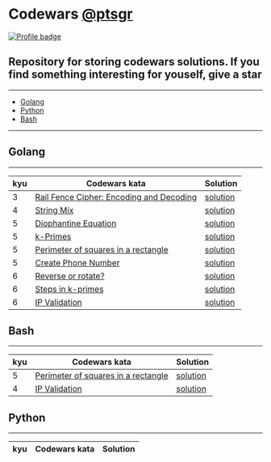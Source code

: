 # Codewars [@ptsgr](https://www.codewars.com/users/ptsgr)

[![Profile badge](https://www.codewars.com/users/ptsgr/badges/large)](https://www.codewars.com/users/ptsgr)

## Repository for storing codewars solutions. If you find something interesting for youself, **give a star**

____

* [Golang](#golang)
* [Python](#python)
* [Bash](#bash)

____

## Golang

____

| kyu | Codewars kata | Solution |
| --- | --- | --- |
| 3 | [Rail Fence Cipher: Encoding and Decoding](https://www.codewars.com/kata/58c5577d61aefcf3ff000081) | [solution](https://github.com/ptsgr/codewars/tree/main/pkg/rail_fence_cipher) |
| 4 | [String Mix](https://www.codewars.com/kata/5629db57620258aa9d000014) | [solution](https://github.com/ptsgr/codewars/tree/main/pkg/strings_mix) |
| 5 | [Diophantine Equation](https://www.codewars.com/kata/554f76dca89983cc400000bb) | [solution](https://github.com/ptsgr/codewars/tree/main/pkg/doiphantine_equation) |
| 5 | [k-Primes](https://www.codewars.com/kata/5726f813c8dcebf5ed000a6b) | [solution](https://github.com/ptsgr/codewars/tree/main/pkg/k-primes) |
| 5 | [Perimeter of squares in a rectangle](https://www.codewars.com/kata/559a28007caad2ac4e000083) | [solution](https://github.com/ptsgr/codewars/tree/main/pkg/perimeter_of_squares_in_a_rectangle) |
| 5 | [Create Phone Number](https://www.codewars.com/kata/525f50e3b73515a6db000b83) | [solution](https://github.com/ptsgr/codewars/tree/main/pkg/create_phone_number) |
| 6 | [Reverse or rotate?](https://www.codewars.com/kata/56b5afb4ed1f6d5fb0000991) | [solution](https://github.com/ptsgr/codewars/tree/main/pkg/reverse_or_rotate) |
| 6 | [Steps in k-primes](https://www.codewars.com/kata/5a48948e145c46820b00002f) | [solution](https://github.com/ptsgr/codewars/tree/main/pkg/steps_in_k-primes) |
| 6 | [IP Validation](https://www.codewars.com/kata/515decfd9dcfc23bb6000006) | [solution](https://github.com/ptsgr/codewars/tree/main/pkg/ip_validation) |

## Bash

____

| kyu | Codewars kata | Solution |
| --- | --- | --- |
| 5 | [Perimeter of squares in a rectangle](https://www.codewars.com/kata/559a28007caad2ac4e000083) | [solution](https://github.com/ptsgr/codewars/blob/main/bash/Perimeter%20of%20squares%20in%20a%20rectangle) |
| 4 | [IP Validation](https://www.codewars.com/kata/515decfd9dcfc23bb6000006) | [solution](https://github.com/ptsgr/codewars/blob/main/bash/IP%20Validation) |

## Python

____

| kyu | Codewars kata | Solution |
| --- | --- | --- |
